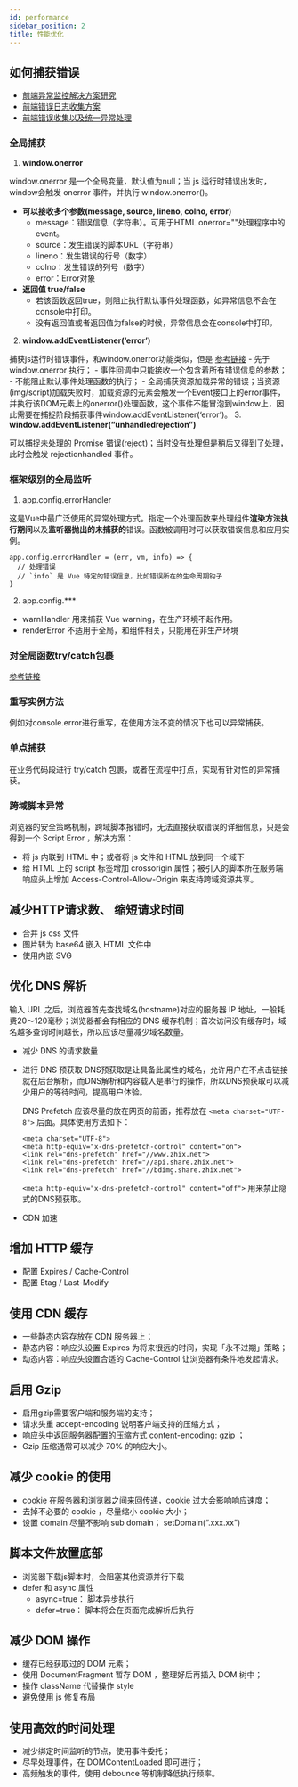 ```yaml
---
id: performance
sidebar_position: 2
title: 性能优化
---
```


## 如何捕获错误
- [前端异常监控解决方案研究](https://cdc.tencent.com/2018/09/13/frontend-exception-monitor-research/)
- [前端错误日志收集方案](https://juejin.cn/post/6844903700272513031)
- [前端错误收集以及统一异常处理](https://juejin.cn/post/6844903709323837454)
### 全局捕获
1. **window.onerror**

  window.onerror 是一个全局变量，默认值为null；当 js 运行时错误出发时，window会触发 onerror 事件，并执行 window.onerror()。
  - **可以接收多个参数(message, source, lineno, colno, error)**
    - message：错误信息（字符串）。可用于HTML onerror=""处理程序中的event。
    - source：发生错误的脚本URL（字符串）
    - lineno：发生错误的行号（数字）
    - colno：发生错误的列号（数字）
    - error：Error对象
  - **返回值 true/false**
    - 若该函数返回true，则阻止执行默认事件处理函数，如异常信息不会在console中打印。
    - 没有返回值或者返回值为false的时候，异常信息会在console中打印。
2. **window.addEventListener(‘error’)** 

  捕获js运行时错误事件，和window.onerror功能类似，但是 [参考链接](https://segmentfault.com/a/1190000023259434)
    - 先于 window.onerror 执行；
    - 事件回调中只能接收一个包含着所有错误信息的参数；
    - 不能阻止默认事件处理函数的执行；
    - 全局捕获资源加载异常的错误；当资源(img/script)加载失败时，加载资源的元素会触发一个Event接口上的error事件，并执行该DOM元素上的onerror()处理函数，这个事件不能冒泡到window上，因此需要在捕捉阶段捕获事件window.addEventListener(‘error’)。
3. **window.addEventListener(“unhandledrejection”)**

  可以捕捉未处理的 Promise 错误(reject)；当时没有处理但是稍后又得到了处理，此时会触发 rejectionhandled 事件。

### 框架级别的全局监听
1. app.config.errorHandler

  这是Vue中最广泛使用的异常处理方式。指定一个处理函数来处理组件**渲染方法执行期间**以及**监听器抛出的未捕获的**错误。函数被调用时可以获取错误信息和应用实例。
  ```
  app.config.errorHandler = (err, vm, info) => {
    // 处理错误
    // `info` 是 Vue 特定的错误信息，比如错误所在的生命周期钩子
  }
  ```
2. app.config.***
  - warnHandler 用来捕获 Vue warning，在生产环境不起作用。
  - renderError 不适用于全局，和组件相关，只能用在非生产环境

### 对全局函数try/catch包裹
[参考链接](https://blog.csdn.net/github_38823514/article/details/74178347)

### 重写实例方法
  例如对console.error进行重写，在使用方法不变的情况下也可以异常捕获。

### 单点捕获
  在业务代码段进行 try/catch 包裹，或者在流程中打点，实现有针对性的异常捕获。

### 跨域脚本异常
  浏览器的安全策略机制，跨域脚本报错时，无法直接获取错误的详细信息，只是会得到一个 Script Error ，解决方案：
  - 将 js 内联到 HTML 中；或者将 js 文件和 HTML 放到同一个域下
  - 给 HTML 上的 script 标签增加 crossorigin 属性；被引入的脚本所在服务端响应头上增加 Access-Control-Allow-Origin 来支持跨域资源共享。

## 减少HTTP请求数、 缩短请求时间
- 合并 js css 文件
- 图片转为 base64 嵌入 HTML 文件中
- 使用内嵌 SVG

## 优化 DNS 解析
输入 URL 之后，浏览器首先查找域名(hostname)对应的服务器 IP 地址，一般耗费20～120毫秒；浏览器都会有相应的 DNS 缓存机制；首次访问没有缓存时，域名越多查询时间越长，所以应该尽量减少域名数量。
- 减少 DNS 的请求数量
- 进行 DNS 预获取
  DNS预获取是让具备此属性的域名，允许用户在不点击链接就在后台解析，而DNS解析和内容载入是串行的操作，所以DNS预获取可以减少用户的等待时间，提高用户体验。

  DNS Prefetch 应该尽量的放在网页的前面，推荐放在 `<meta charset="UTF-8">` 后面。具体使用方法如下：
  ```
  <meta charset="UTF-8">
  <meta http-equiv="x-dns-prefetch-control" content="on">
  <link rel="dns-prefetch" href="//www.zhix.net">
  <link rel="dns-prefetch" href="//api.share.zhix.net">
  <link rel="dns-prefetch" href="//bdimg.share.zhix.net">
  ```

  `<meta http-equiv="x-dns-prefetch-control" content="off">` 用来禁止隐式的DNS预获取。
- CDN 加速

## 增加 HTTP 缓存
- 配置 Expires / Cache-Control 
- 配置 Etag / Last-Modify

## 使用 CDN 缓存
- 一些静态内容存放在 CDN 服务器上；
- 静态内容：响应头设置 Expires 为将来很远的时间，实现「永不过期」策略；
- 动态内容：响应头设置合适的 Cache-Control 让浏览器有条件地发起请求。

## 启用 Gzip 
- 启用gzip需要客户端和服务端的支持；
- 请求头重 accept-encoding 说明客户端支持的压缩方式；
- 响应头中返回服务器配置的压缩方式 content-encoding: gzip ；
- Gzip 压缩通常可以减少 70% 的响应大小。

## 减少 cookie 的使用
- cookie 在服务器和浏览器之间来回传递，cookie 过大会影响响应速度；
- 去掉不必要的 cookie ，尽量缩小 cookie 大小；
- 设置 domain 尽量不影响 sub domain； setDomain(“.xxx.xx”)

## 脚本文件放置底部
- 浏览器下载js脚本时，会阻塞其他资源并行下载
- defer 和 async 属性
  - async=true： 脚本异步执行
  - defer=true： 脚本将会在页面完成解析后执行

## 减少 DOM 操作
- 缓存已经获取过的 DOM 元素；
- 使用 DocumentFragment 暂存 DOM ，整理好后再插入 DOM 树中；
- 操作 className 代替操作 style
- 避免使用 js 修复布局

## 使用高效的时间处理
- 减少绑定时间监听的节点，使用事件委托；
- 尽早处理事件，在 DOMContentLoaded 即可进行；
- 高频触发的事件，使用 debounce 等机制降低执行频率。
